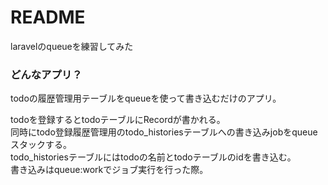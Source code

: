 # README
laravelのqueueを練習してみた

### どんなアプリ？

todoの履歴管理用テーブルをqueueを使って書き込むだけのアプリ。

todoを登録するとtodoテーブルにRecordが書かれる。  
同時にtodo登録履歴管理用のtodo_historiesテーブルへの書き込みjobをqueueスタックする。  
todo_historiesテーブルにはtodoの名前とtodoテーブルのidを書き込む。  
書き込みはqueue:workでジョブ実行を行った際。  
